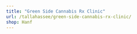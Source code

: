 ```yaml
---
title: "Green Side Cannabis Rx Clinic"
url: /tallahassee/green-side-cannabis-rx-clinic/
shop: Hanf
---
```

